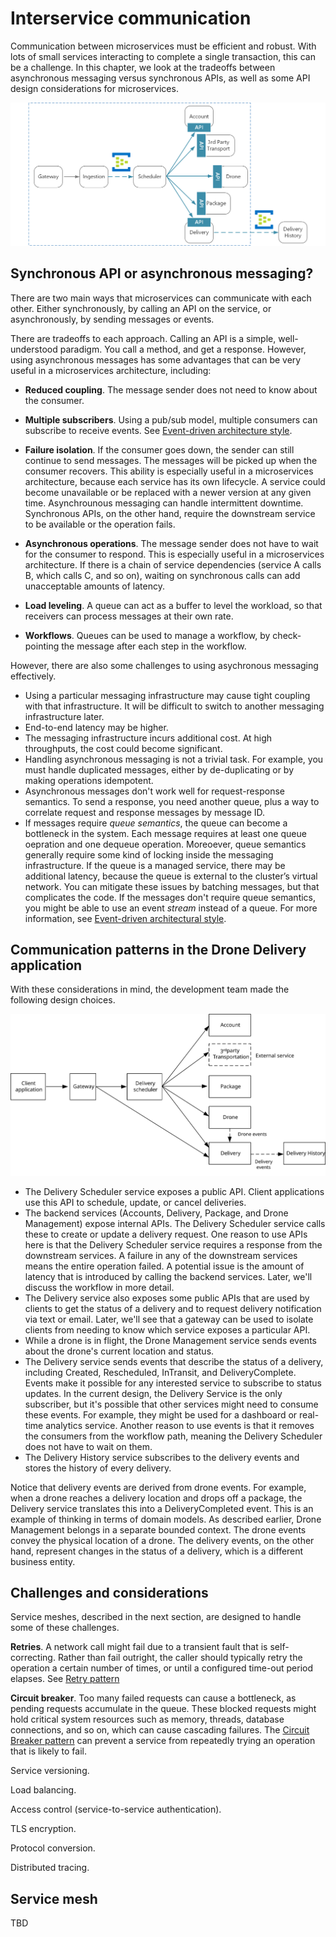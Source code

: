 # Interservice communication

Communication between microservices must be efficient and robust. With lots of small services interacting to complete a single transaction, this can be a challenge. In this chapter, we look at the tradeoffs between asynchronous messaging versus synchronous APIs, as well as some API design considerations for microservices. 

![](./images/interservice-communication.png)

## Synchronous API or asynchronous messaging?

There are two main ways that microservices can communicate with each other. Either synchronously, by calling an API on the service, or asynchronously, by sending messages or events.   

There are tradeoffs to each approach. Calling an API is a simple, well-understood paradigm. You call a method, and get a response. However, using asynchronous messages has some advantages that can be very useful in a microservices architecture, including:

- **Reduced coupling**. The message sender does not need to know about the consumer. 

- **Multiple subscribers**. Using a pub/sub model, multiple consumers can subscribe to receive events. See [Event-driven architecture style](/azure/architecture/guide/architecture-styles/event-driven).

- **Failure isolation**. If the consumer goes down, the sender can still continue to send messages. The messages will be picked up when the consumer recovers. This ability is especially useful in a microservices architecture, because each service has its own lifecycle. A service could become unavailable or be replaced with a newer version at any given time. Asynchrounous messaging can handle intermittent downtime. Synchronous APIs, on the other hand, require the downstream service to be available or the operation fails. 
 
- **Asynchronous operations**. The message sender does not have to wait for the consumer to respond. This is especially useful in a microservices architecture. If there is a chain of service dependencies (service A calls B, which calls C, and so on), waiting on synchronous calls can add unacceptable amounts of latency.

- **Load leveling**. A queue can act as a buffer to level the workload, so that receivers can process messages at their own rate. 

- **Workflows**. Queues can be used to manage a workflow, by check-pointing the message after each step in the workflow.

However, there are also some challenges to using asychronous messaging effectively.

- Using a particular messaging infrastructure may cause tight coupling with that infrastructure. It will be difficult to switch to another messaging infrastructure later.
- End-to-end latency may be higher. 
- The messaging infrastructure incurs additional cost. At high throughputs, the cost could become significant.
- Handling asynchronous messaging is not a trivial task. For example, you must handle duplicated messages, either by de-duplicating or by making operations idempotent. 
- Asynchronous messages don't work well for request-response semantics. To send a response, you need another queue, plus a way to correlate request and response messages by message ID.
- If messages require *queue semantics*, the queue can become a bottleneck in the system. Each message requires at least one queue oepration and one dequeue operation. Moreoever, queue semantics generally require some kind of locking inside the messaging infrastructure. If the queue is a managed service, there may be additional latency, because the queue is external to the cluster’s virtual network. You can mitigate these issues by batching messages, but that complicates the code. If the messages don't require queue semantics, you might be able to use an event *stream* instead of a queue. For more information, see [Event-driven architectural style](../guide/architecture-styles/event-driven.md).  

## Communication patterns in the Drone Delivery application

With these considerations in mind, the development team made the following design choices.

![](./images/communication.svg)

- The Delivery Scheduler service exposes a public API. Client applications use this API to schedule, update, or cancel deliveries.
- The backend services (Accounts, Delivery, Package, and Drone Management) expose internal APIs. The Delivery Scheduler service calls these to create or update a delivery request. One reason to use APIs here is that the Delivery Scheduler service requires a response from the downstream services. A failure in any of the downstream services means the entire operation failed. A potential issue is the amount of latency that is introduced by calling the backend services. Later, we'll discuss the workflow in more detail. 
- The Delivery service also exposes some public APIs that are used by clients to get the status of a delivery and to request delivery notification via text or email. Later, we'll see that a gateway can be used to isolate clients from needing to know which service exposes a particular API. 
- While a drone is in flight, the Drone Management service sends events about the drone's current location and status. 
- The Delivery service sends events that describe the status of a delivery, including Created, Rescheduled, InTransit, and DeliveryComplete. Events make it possible for any interested service to subscribe to status updates. In the current design, the Delivery Service is the only subscriber, but it's possible that other services might need to consume these events. For example, they might be used for a dashboard or real-time analytics service. Another reason to use events is that it removes the consumers from the workflow path, meaning the Delivery Scheduler does not have to wait on them.
- The Delivery History service subscribes to the delivery events and stores the history of every delivery. 

Notice that delivery events are derived from drone events. For example, when a drone reaches a delivery location and drops off a package, the Delivery service translates this into a DeliveryCompleted event. This is an example of thinking in terms of domain models. As described earlier, Drone Management belongs in a separate bounded context. The drone events convey the physical location of a drone. The delivery events, on the other hand, represent changes in the status of a delivery, which is a different business entity.

## Challenges and considerations

Service meshes, described in the next section, are designed to handle some of these challenges.

**Retries**. A network call might fail due to a transient fault that is self-correcting. Rather than fail outright, the caller should typically retry the operation a certain number of times, or until a configured time-out period elapses. See [Retry pattern](../patterns/retry.md)

**Circuit breaker**. Too many failed requests can cause a bottleneck, as pending requests accumulate in the queue. These blocked requests might hold critical system resources such as memory, threads, database connections, and so on, which can cause cascading failures. The [Circuit Breaker pattern](../patterns/circuit-breaker.md) can prevent a service from repeatedly trying an operation that is likely to fail. 

Service versioning. 

Load balancing.

Access control (service-to-service authentication).

TLS encryption.

Protocol conversion.

Distributed tracing.


## Service mesh

TBD